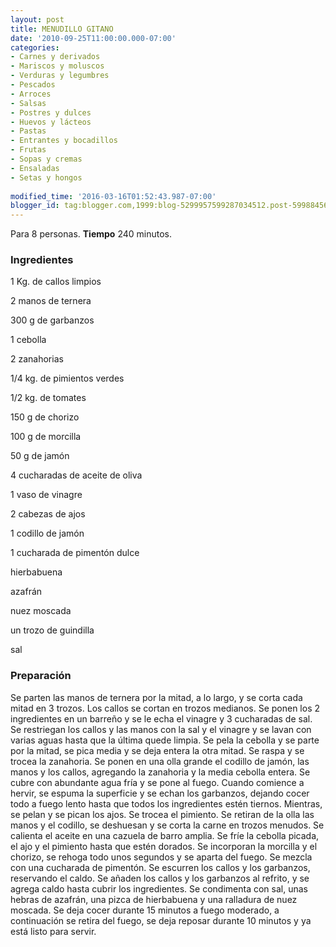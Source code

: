 ```yaml
---
layout: post
title: MENUDILLO GITANO
date: '2010-09-25T11:00:00.000-07:00'
categories:
- Carnes y derivados
- Mariscos y moluscos
- Verduras y legumbres
- Pescados
- Arroces
- Salsas
- Postres y dulces
- Huevos y lácteos
- Pastas
- Entrantes y bocadillos
- Frutas
- Sopas y cremas
- Ensaladas
- Setas y hongos
 
modified_time: '2016-03-16T01:52:43.987-07:00'
blogger_id: tag:blogger.com,1999:blog-5299957599287034512.post-5998845659014150055
---
```


Para 8 personas.
<b>Tiempo</b> 240 minutos.

<h3>Ingredientes</h3>

1 Kg. de callos limpios

2 manos de ternera

300 g de garbanzos

1 cebolla

2 zanahorias

1/4 kg. de pimientos verdes

1/2 kg. de tomates

150 g de chorizo

100 g de morcilla

50 g de jamón

4 cucharadas de aceite de oliva

1 vaso de vinagre

2 cabezas de ajos

1 codillo de jamón

1 cucharada de pimentón dulce

hierbabuena

azafrán

nuez moscada

un trozo de guindilla

sal

<h3>Preparación</h3>

Se parten las manos de ternera por la mitad, a lo largo, y se corta cada mitad en 3 trozos. Los callos se cortan en trozos medianos. Se ponen los 2 ingredientes en un barreño y se le echa el vinagre y 3 cucharadas de sal. Se restriegan los callos y las manos con la sal y el vinagre y se lavan con varias aguas hasta que la última quede limpia. Se pela la cebolla y se parte por la mitad, se pica media y se deja entera la otra mitad. Se raspa y se trocea la zanahoria. Se ponen en una olla grande el codillo de jamón, las manos y los callos, agregando la zanahoria y la media cebolla entera. Se cubre con abundante agua fría y se pone al fuego. Cuando comience a hervir, se espuma la superficie y se echan los garbanzos, dejando cocer todo a fuego lento hasta que todos los ingredientes estén tiernos. Mientras, se pelan y se pican los ajos. Se trocea el pimiento. Se retiran de la olla las manos y el codillo, se deshuesan y se corta la carne en trozos menudos. Se calienta el aceite en una cazuela de barro amplia. Se fríe la cebolla picada, el ajo y el pimiento hasta que estén dorados. Se incorporan la morcilla y el chorizo, se rehoga todo unos segundos y se aparta del fuego. Se mezcla con una cucharada de pimentón. Se escurren los callos y los garbanzos, reservando el caldo. Se añaden los callos y los garbanzos al refrito, y se agrega caldo hasta cubrir los ingredientes. Se condimenta con sal, unas hebras de azafrán, una pizca de hierbabuena y una ralladura de nuez moscada. Se deja cocer durante 15 minutos a fuego moderado, a continuación se retira del fuego, se deja reposar durante 10 minutos y ya está listo para servir.

